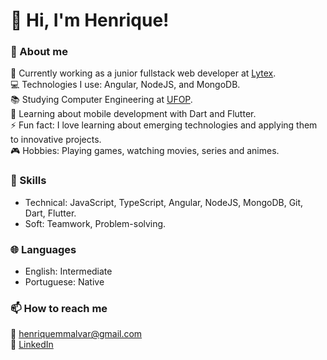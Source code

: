 # :wave: Hi, I'm Henrique!

### :boy: About me
:wrench: Currently working as a junior fullstack web developer at [Lytex](https://lytex.com.br/?gclid=CjwKCAjw3POhBhBQEiwAqTCuBqxqDKxdWs898hafPGInpUYQt0G-PmLH3TOAZa67H-b0VrOFj7Y_YBoCc_EQAvD_BwE).  
:computer: Technologies I use: Angular, NodeJS, and MongoDB.  
:books: Studying Computer Engineering at [UFOP](https://ufop.br).  
:seedling: Learning about mobile development with Dart and Flutter.  
:zap: Fun fact: I love learning about emerging technologies and applying them to innovative projects.  
:video_game: Hobbies: Playing games, watching movies, series and animes.  

### :hammer: Skills
- Technical: JavaScript, TypeScript, Angular, NodeJS, MongoDB, Git, Dart, Flutter.
- Soft: Teamwork, Problem-solving.

<!-- ### :trophy: Projects
- [Project 1](https://github.com/username/project1): A brief description of Project 1. -->

### :globe_with_meridians: Languages
- English: Intermediate
- Portuguese: Native


<!-- ### :bar_chart: GitHub Stats -->
<!-- ![Henrique's GitHub stats](https://github-readme-stats.vercel.app/api?username=henriquemalvar&show_icons=true&theme=radical&count_private=true&hide=issues,contribs) -->


### :mailbox: How to reach me
:email: [henriquemmalvar@gmail.com](mailto:henriquemmalvar@gmail.com)  
:link: [LinkedIn](https://www.linkedin.com/in/henriquemalvar/)  

